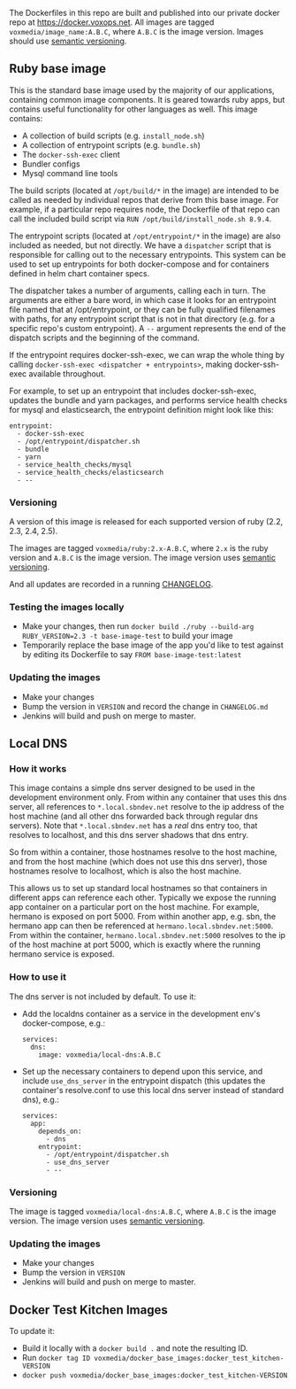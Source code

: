 The Dockerfiles in this repo are built and published into our private docker repo at https://docker.voxops.net. All images are tagged `voxmedia/image_name:A.B.C`, where `A.B.C` is the image version. Images should use [semantic versioning](https://semver.org).

## Ruby base image

This is the standard base image used by the majority of our applications, containing common image components. It is geared towards ruby apps, but contains useful functionality for other languages as well. This image contains:

* A collection of build scripts (e.g. `install_node.sh`)
* A collection of entrypoint scripts (e.g. `bundle.sh`)
* The `docker-ssh-exec` client
* Bundler configs
* Mysql command line tools

The build scripts (located at `/opt/build/*` in the image) are intended to be called as needed by individual repos that derive from this base image. For example, if a particular repo requires node, the Dockerfile of that repo can call the included build script via `RUN /opt/build/install_node.sh 8.9.4`.

The entrypoint scripts (located at `/opt/entrypoint/*` in the image) are also included as needed, but not directly. We have a `dispatcher` script that is responsible for calling out to the necessary entrypoints. This system can be used to set up entrypoints for both docker-compose and for containers defined in helm chart container specs.

The dispatcher takes a number of arguments, calling each in turn. The arguments are either a bare word, in which case it looks for an entrypoint file named that at /opt/entrypoint, or they can be fully qualified filenames with paths, for any entrypoint script that is not in that directory (e.g. for a specific repo's custom entrypoint). A `--` argument represents the end of the dispatch scripts and the beginning of the command.

If the entrypoint requires docker-ssh-exec, we can wrap the whole thing by calling `docker-ssh-exec <dispatcher + entrypoints>`, making docker-ssh-exec available throughout.

For example, to set up an entrypoint that includes docker-ssh-exec, updates the bundle and yarn packages, and performs service health checks for mysql and elasticsearch, the entrypoint definition might look like this:

    entrypoint:
      - docker-ssh-exec
      - /opt/entrypoint/dispatcher.sh
      - bundle
      - yarn
      - service_health_checks/mysql
      - service_health_checks/elasticsearch
      - --

### Versioning

A version of this image is released for each supported version of ruby (2.2, 2.3, 2.4, 2.5).

The images are tagged `voxmedia/ruby:2.x-A.B.C`, where `2.x` is the ruby version and `A.B.C` is the image version. The image version uses [semantic versioning](https://semver.org).

And all updates are recorded in a running [CHANGELOG](https://github.com/voxmedia/docker_base_images/blob/master/ruby/CHANGELOG.md).

### Testing the images locally

- Make your changes, then run `docker build ./ruby --build-arg RUBY_VERSION=2.3 -t base-image-test` to build your image
- Temporarily replace the base image of the app you'd like to test against by editing its Dockerfile to say `FROM base-image-test:latest`

### Updating the images

- Make your changes
- Bump the version in `VERSION` and record the change in `CHANGELOG.md`
- Jenkins will build and push on merge to master.

## Local DNS

### How it works

This image contains a simple dns server designed to be used in the development environment only. From within any container that uses this dns server, all references to `*.local.sbndev.net` resolve to the ip address of the host machine (and all other dns forwarded back through regular dns servers). Note that `*.local.sbndev.net` has a _real_ dns entry too, that resolves to localhost, and this dns server shadows that dns entry.

So from within a container, those hostnames resolve to the host machine, and from the host machine (which does not use this dns server), those hostnames resolve to localhost, which is also the host machine.

This allows us to set up standard local hostnames so that containers in different apps can reference each other. Typically we expose the running app container on a particular port on the host machine. For example, hermano is exposed on port 5000. From within another app, e.g. sbn, the hermano app can then be referenced at `hermano.local.sbndev.net:5000`. From within the container, `hermano.local.sbndev.net:5000` resolves to the ip of the host machine at port 5000, which is exactly where the running hermano service is exposed.

### How to use it

The dns server is not included by default. To use it:

* Add the localdns container as a service in the development env's docker-compose, e.g.:

      services:
        dns:
          image: voxmedia/local-dns:A.B.C

* Set up the necessary containers to depend upon this service, and include `use_dns_server` in the entrypoint dispatch (this updates the container's resolve.conf to use this local dns server instead of standard dns), e.g.:

      services:
        app:
          depends_on:
            - dns
          entrypoint:
            - /opt/entrypoint/dispatcher.sh
            - use_dns_server
            - --

### Versioning

The image is tagged `voxmedia/local-dns:A.B.C`, where `A.B.C` is the image version. The image version uses [semantic versioning](https://semver.org).

### Updating the images

- Make your changes
- Bump the version in `VERSION`
- Jenkins will build and push on merge to master.

## Docker Test Kitchen Images

To update it:

- Build it locally with a `docker build .` and note the resulting ID.
- Run `docker tag ID voxmedia/docker_base_images:docker_test_kitchen-VERSION`
- `docker push voxmedia/docker_base_images:docker_test_kitchen-VERSION`
